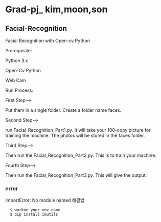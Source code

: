 # Grad-pj_ kim,moon,son
## Facial-Recognition

Facial Recognition with Open-cv Python

Prerequisite:

Python 3.x

Open-Cv Python

Web Cam

Run Process:

First Step-->

Put them in a single folder. Create a folder name faces.

Second Step-->

run Facial_Recognition_Part1.py. It will take your 100-copy picture for training the machine. The photos will be stored in the faces folder.

Third Step-->

Then run the Facial_Recognition_Part2.py. This is to train your machine.

Fourth Step-->

Then run the Facial_Recognition_Part3.py. This will give the output.

### error
ImportError: No module named  해결법
```
  $ workon your_env_name
  $ pip install imutils
```

